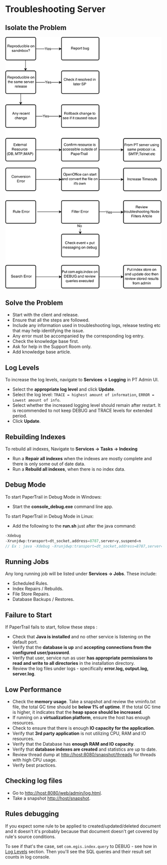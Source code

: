 # Troubleshooting Server

## Isolate the Problem
![Layouts Flow](../images/server-troubleshoot.png)

## Solve the Problem 

*  Start with the client and release.  
*  Ensure that all the steps are followed.  
*  Include any information used in troubleshooting logs, release testing etc that may help identifying the issue.  
*  Any error must be accompanied by the corresponding log entry.  
*  Check the knowledge base first.  
*  Ask for help in the Support Room only.  
*  Add knowledge base article.  

## Log Levels

To increase the log levels, navigate to  __Services -> Logging__ in PT Admin UI.  


*  Select the __appropriate log level__ and click __Update__.  
*  Select the log level: `TRACE = highest amount of information`, `ERROR = Lowest amount of info`.  
*  Select whether the increased logging level should remain after restart. It is recommended to not keep DEBUG and TRACE levels for extended period.  
*  Click __Update__. 

## Rebuilding Indexes

To rebuild all indexes, Navigate to __Services -> Tasks -> Indexing__  

*  Run a __Repair all indexes__ when the indexes are mostly complete and there is only some out of date data.  
*  Run a __Rebuild all indexes__, when there is no index data.  


## Debug Mode

To start PaperTrail in Debug Mode in Windows:   
*   Start the __console_debug.exe__ command line app.  
 
To start PaperTrail in Debug Mode in Linux:   
*   Add the following to the __run.sh__ just after the java command:   

```javascript
-Xdebug  
-Xrunjdwp:transport=dt_socket,address=8787,server=y,suspend=n  
// Ex : java -Xdebug -Xrunjdwp:transport=dt_socket,address=8787,server=y,suspend=n -Xms512m -Xmx512m -XX:MaxPermSize=196m -classpath $(echo ../build/*.jar ../libs/*.jar . | sed 's/ /:/g'):conf com.egis.Startup
```


## Running Jobs

Any long running job will be listed under **Services -> Jobs**. These include:  

*  Scheduled Rules.  
*  Index Repairs / Rebuilds.  
*  File Store Repairs.  
*  Database Backups / Restores.  

## Failure to Start

If PaperTrail fails to start, follow these steps :  

*   Check that __Java is installed__ and no other service is listening on the default port.  
*   Verify that the __database is up__ and __accepting connections from the configured user/password__.  
*   Verify that user, service run as user __has appropriate permissions to read and write to all directories__ in the installation directory.  
*   Review the log files under logs - specifically **error.log, output.log, server.log**.  

## Low Performance 

*  Check the **memory usage**. Take a snapshot and review the vminfo.txt file, the total GC time should be **below 1% of uptime**. If the total GC time is higher, it indicates that the **heap space should be increased**.  
*  If running on a **virtualization platform**, ensure the host has enough resources.  
*  Check to ensure that there is enough **IO capacity for the application**.  
*  Verify that **3rd party application** is not utilizing CPU, RAM and IO resources.  
*  Verify that the Database has **enough RAM and IO capacity**.  
*  Verify that **database indexes are created** and statistics are up to date.  
*  Review thread dump at [http://host:8080/snapshot/threads](http://host:8080/snapshot/threads) for threads with high CPU usage.  
*  Verify best practices.  

## Checking log files

*  Go to [http://host:8080/web/admin/log.html](http://host:8080/web/admin/log.html).  
*  Take a snapshot [http://host/snapshot](http://host/snapshot).  

## Rules debugging

If you expect some rule to be applied to created/updated/deleted document and it doesn't it's probably because that 
document doesn't get covered by rule's source conditions. 

To see if that's the case, set `com.egis.index.query` to DEBUG - see how in [Log Levels](#log-levels) section. 
Then you'll see the SQL queries and their result set counts in log console.
